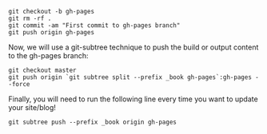 ```
git checkout -b gh-pages
git rm -rf .
git commit -am "First commit to gh-pages branch"
git push origin gh-pages
```

Now, we will use a git-subtree technique to push the build or output content to the gh-pages branch:

```
git checkout master
git push origin `git subtree split --prefix _book gh-pages`:gh-pages --force
```

Finally, you will need to run the following line every time you want to update your site/blog!

```
git subtree push --prefix _book origin gh-pages
```
